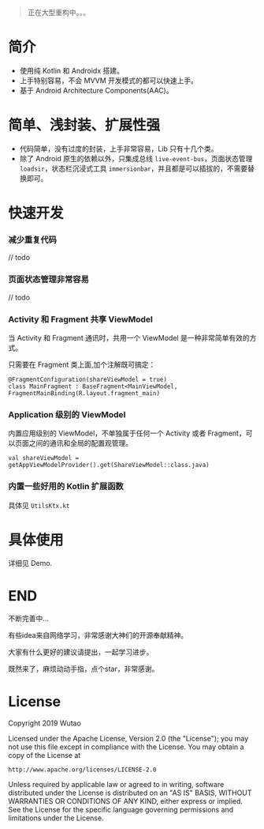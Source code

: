 > 正在大型重构中。。。

# 简介
- 使用纯 Kotlin 和 Androidx 搭建。
- 上手特别容易，不会 MVVM 开发模式的都可以快速上手。
- 基于 Android Architecture Components(AAC)。

# 简单、浅封装、扩展性强
- 代码简单，没有过度的封装，上手非常容易，Lib 只有十几个类。
- 除了 Android 原生的依赖以外，只集成总线 `live-event-bus`，页面状态管理 `loadsir`，状态栏沉浸式工具 `immersionbar`，并且都是可以插拔的，不需要替换即可。

# 快速开发

### 减少重复代码
// todo

###  页面状态管理非常容易
// todo

### Activity 和 Fragment 共享 ViewModel
当 Activity 和 Fragment 通讯时，共用一个 ViewModel 是一种非常简单有效的方式。

只需要在 Fragment 类上面,加个注解既可搞定：

```
@FragmentConfiguration(shareViewModel = true)
class MainFragment : BaseFragment<MainViewModel, FragmentMainBinding(R.layout.fragment_main) 
```


### Application 级别的 ViewModel

内置应用级别的 ViewModel，不单独属于任何一个 Activity 或者 Fragment，可以页面之间的通讯和全局的配置观管理。

```
val shareViewModel = getAppViewModelProvider().get(ShareViewModel::class.java)
```

### 内置一些好用的 Kotlin 扩展函数

具体见 `UtilsKtx.kt`

# 具体使用

详细见 Demo.

# END
不断完善中...

有些idea来自网络学习，非常感谢大神们的开源奉献精神。

大家有什么更好的建议请提出，一起学习进步。

既然来了，麻烦动动手指，点个star，非常感谢。

# License

Copyright 2019 Wutao

Licensed under the Apache License, Version 2.0 (the "License");
you may not use this file except in compliance with the License.
You may obtain a copy of the License at

    http://www.apache.org/licenses/LICENSE-2.0

Unless required by applicable law or agreed to in writing, software
distributed under the License is distributed on an "AS IS" BASIS,
WITHOUT WARRANTIES OR CONDITIONS OF ANY KIND, either express or implied.
See the License for the specific language governing permissions and
limitations under the License.

